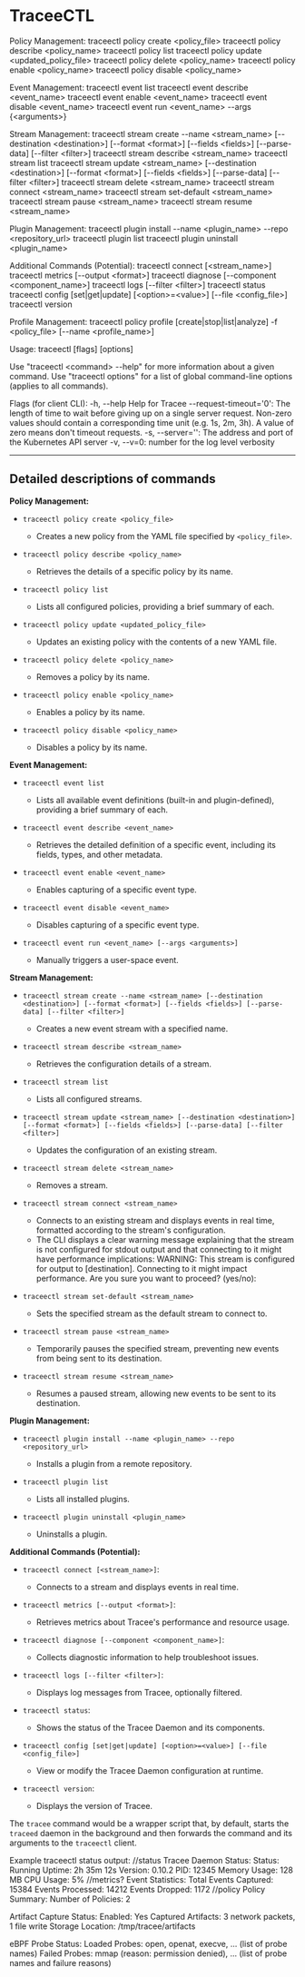 # TraceeCTL

Policy Management:
  traceectl policy create <policy_file>
  traceectl policy describe <policy_name>
  traceectl policy list
  traceectl policy update <updated_policy_file>
  traceectl policy delete <policy_name>
  traceectl policy enable <policy_name>
  traceectl policy disable <policy_name>

Event Management:
  traceectl event list
  traceectl event describe <event_name>
  traceectl event enable <event_name>
  traceectl event disable <event_name>
  traceectl event run <event_name> --args {\<arguments>}

Stream Management:
  traceectl stream create --name <stream_name> [--destination \<destination>] [--format \<format>] [--fields \<fields>] [--parse-data] [--filter \<filter>]
  traceectl stream describe <stream_name>
  traceectl stream list
  traceectl stream update <stream_name> [--destination \<destination>] [--format \<format>] [--fields \<fields>] [--parse-data] [--filter \<filter>]
  traceectl stream delete <stream_name>
  traceectl stream connect <stream_name>
  traceectl stream set-default <stream_name>
  traceectl stream pause <stream_name>
  traceectl stream resume <stream_name>

Plugin Management:
  traceectl plugin install --name <plugin_name> --repo <repository_url>
  traceectl plugin list
  traceectl plugin uninstall <plugin_name>

Additional Commands (Potential):
  traceectl connect [<stream_name>]
  traceectl metrics [--output \<format>]
  traceectl diagnose [--component <component_name>]
  traceectl logs [--filter \<filter>]
  traceectl status
  traceectl config [set|get|update] [\<option>=\<value>] [--file <config_file>]
  traceectl version

Profile Management:
  traceectl policy profile [create|stop|list|analyze] -f <policy_file> [--name <profile_name>]

Usage:
 traceectl [flags] [options]

 Use "traceectl \<command> --help" for more information about a given command.
 Use "traceectl options" for a list of global command-line options (applies to all commands).

Flags (for client CLI):
    -h, --help   Help for Tracee
    --request-timeout='0':
 The length of time to wait before giving up on a single server request. Non-zero values should contain a
 corresponding time unit (e.g. 1s, 2m, 3h). A value of zero means don't timeout requests.
    -s, --server='':
 The address and port of the Kubernetes API server
    -v, --v=0:
 number for the log level verbosity

----

## Detailed descriptions of commands

**Policy Management:**

* `traceectl policy create <policy_file>`
  * Creates a new policy from the YAML file specified by `<policy_file>`.

* `traceectl policy describe <policy_name>`
  * Retrieves the details of a specific policy by its name.

* `traceectl policy list`
  * Lists all configured policies, providing a brief summary of each.

* `traceectl policy update <updated_policy_file>`
  * Updates an existing policy with the contents of a new YAML file.

* `traceectl policy delete <policy_name>`
  * Removes a policy by its name.

* `traceectl policy enable <policy_name>`
  * Enables a policy by its name.

* `traceectl policy disable <policy_name>`
  * Disables a policy by its name.

**Event Management:**

* `traceectl event list`
  * Lists all available event definitions (built-in and plugin-defined), providing a brief summary of each.

* `traceectl event describe <event_name>`
  * Retrieves the detailed definition of a specific event, including its fields, types, and other metadata.

* `traceectl event enable <event_name>`
  * Enables capturing of a specific event type.

* `traceectl event disable <event_name>`
  * Disables capturing of a specific event type.

* `traceectl event run <event_name> [--args <arguments>]`
  * Manually triggers a user-space event.

**Stream Management:**

* `traceectl stream create --name <stream_name> [--destination <destination>] [--format <format>] [--fields <fields>] [--parse-data] [--filter <filter>]`
  * Creates a new event stream with a specified name.

* `traceectl stream describe <stream_name>`
  * Retrieves the configuration details of a stream.

* `traceectl stream list`
  * Lists all configured streams.

* `traceectl stream update <stream_name> [--destination <destination>] [--format <format>] [--fields <fields>] [--parse-data] [--filter <filter>]`
  * Updates the configuration of an existing stream.

* `traceectl stream delete <stream_name>`
  * Removes a stream.

* `traceectl stream connect <stream_name>`
  * Connects to an existing stream and displays events in real time, formatted according to the stream's configuration.
  * The CLI displays a clear warning message explaining that the stream is not configured for stdout output and that connecting to it might have performance implications:
    WARNING: This stream is configured for output to [destination]. Connecting to it might impact performance. Are you sure you want to proceed? (yes/no):

* `traceectl stream set-default <stream_name>`
  * Sets the specified stream as the default stream to connect to.

* `traceectl stream pause <stream_name>`
  * Temporarily pauses the specified stream, preventing new events from being sent to its destination.

* `traceectl stream resume <stream_name>`
  * Resumes a paused stream, allowing new events to be sent to its destination.

**Plugin Management:**

* `traceectl plugin install --name <plugin_name> --repo <repository_url>`
  * Installs a plugin from a remote repository.

* `traceectl plugin list`
  * Lists all installed plugins.

* `traceectl plugin uninstall <plugin_name>`
  * Uninstalls a plugin.

**Additional Commands (Potential):**

* `traceectl connect [<stream_name>]`:
  * Connects to a stream and displays events in real time.

* `traceectl metrics [--output <format>]`:
  * Retrieves metrics about Tracee's performance and resource usage.

* `traceectl diagnose [--component <component_name>]`:
  * Collects diagnostic information to help troubleshoot issues.

* `traceectl logs [--filter <filter>]`:
  * Displays log messages from Tracee, optionally filtered.

* `traceectl status`:
  * Shows the status of the Tracee Daemon and its components.

* `traceectl config [set|get|update] [<option>=<value>] [--file <config_file>]`
  * View or modify the Tracee Daemon configuration at runtime.

* `traceectl version`:
  * Displays the version of Tracee.

The `tracee` command would be a wrapper script that, by default, starts the `traceed` daemon in the background and then forwards the command and its arguments to the `traceectl` client.

Example traceectl status output:
//status
Tracee Daemon Status:
    Status:        Running
    Uptime:        2h 35m 12s
    Version:       0.10.2
    PID:           12345
    Memory Usage:  128 MB
    CPU Usage:     5%
//metrics?
Event Statistics:
    Total Events Captured: 15384
    Events Processed:      14212
    Events Dropped:        1172
//policy
Policy Summary:
    Number of Policies: 2

Artifact Capture Status:
    Enabled:       Yes
    Captured Artifacts: 3 network packets, 1 file write
    Storage Location: /tmp/tracee/artifacts

eBPF Probe Status:
    Loaded Probes:   open, openat, execve, ... (list of probe names)
    Failed Probes:   mmap (reason: permission denied), ... (list of probe names and failure reasons)
